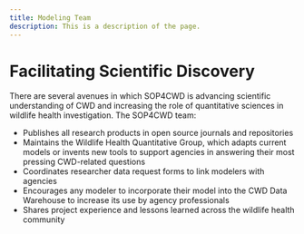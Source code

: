 ```yaml
---
title: Modeling Team
description: This is a description of the page.
---
```


# Facilitating Scientific Discovery
There are several avenues in which SOP4CWD is advancing scientific understanding of CWD and increasing the role of quantitative sciences in wildlife health investigation. The SOP4CWD team:

* Publishes all research products in open source journals and repositories 
* Maintains the Wildlife Health Quantitative Group, which adapts current models or invents new tools to support agencies in answering their most pressing CWD-related questions
* Coordinates researcher data request forms to link modelers with agencies
* Encourages any modeler to incorporate their model into the CWD Data Warehouse to increase its use by agency professionals
* Shares project experience and lessons learned across the wildlife health community

